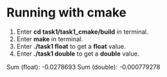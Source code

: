 # Running with cmake

1. Enter **cd task1/task1_cmake/build** in terminal.
2. Enter **make** in terminal.
3. Enter **./task1 float** to get a **float** value.
4. Enter **./task1 double** to get a **double** value.

Sum (float): -0.0278693
Sum (double): -0.000779278
